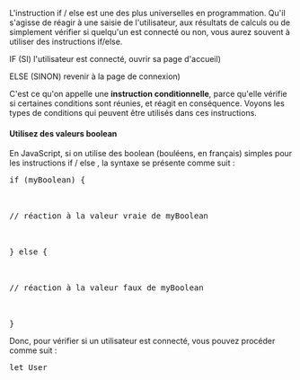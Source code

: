 L'instruction if / else est une des plus universelles en programmation. Qu'il s'agisse de réagir à une saisie de l'utilisateur, aux résultats de calculs ou de simplement vérifier si quelqu'un est connecté ou non, vous aurez souvent à utiliser des instructions if/else.

IF (SI) l'utilisateur est connecté, ouvrir sa page d'accueil)

ELSE (SINON) revenir à la page de connexion)

C'est ce qu'on appelle une **instruction conditionnelle**, parce qu'elle vérifie si certaines conditions sont réunies, et réagit en conséquence. Voyons les types de conditions qui peuvent être utilisés dans ces instructions.

#### **Utilisez des valeurs boolean**

En JavaScript, si on utilise des boolean (bouléens, en français) simples pour les instructions if / else , la syntaxe se présente comme suit :

<pre>if (myBoolean) {

 

// réaction à la valeur vraie de myBoolean

 

} else {

 

// réaction à la valeur faux de myBoolean

 

}
</pre>

Donc, pour vérifier si un utilisateur est connecté, vous pouvez procéder comme suit :

<pre>let User
</pre>

<br>

